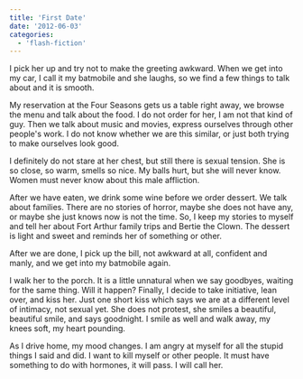 ```yaml
---
title: 'First Date'
date: '2012-06-03'
categories:
  - 'flash-fiction'
---
```


I pick her up and try not to make the greeting awkward. When we get into my car,
I call it my batmobile and she laughs, so we find a few things to talk about and
it is smooth.

<!-- truncate -->

My reservation at the Four Seasons gets us a table right away, we browse the
menu and talk about the food. I do not order for her, I am not that kind of guy.
Then we talk about music and movies, express ourselves through other people's
work. I do not know whether we are this similar, or just both trying to make
ourselves look good.

I definitely do not stare at her chest, but still there is sexual tension. She
is so close, so warm, smells so nice. My balls hurt, but she will never know.
Women must never know about this male affliction.

After we have eaten, we drink some wine before we order dessert. We talk about
families. There are no stories of horror, maybe she does not have any, or maybe
she just knows now is not the time. So, I keep my stories to myself and tell her
about Fort Arthur family trips and Bertie the Clown. The dessert is light and
sweet and reminds her of something or other.

After we are done, I pick up the bill, not awkward at all, confident and manly,
and we get into my batmobile again.

I walk her to the porch. It is a little unnatural when we say goodbyes, waiting
for the same thing. Will it happen? Finally, I decide to take initiative, lean
over, and kiss her. Just one short kiss which says we are at a different level
of intimacy, not sexual yet. She does not protest, she smiles a beautiful,
beautiful smile, and says goodnight. I smile as well and walk away, my knees
soft, my heart pounding.

As I drive home, my mood changes. I am angry at myself for all the stupid things
I said and did. I want to kill myself or other people. It must have something to
do with hormones, it will pass. I will call her.

